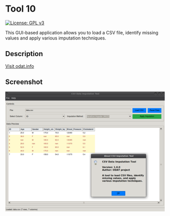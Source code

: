 # Tool 10

[![License: GPL v3](https://img.shields.io/badge/License-GPLv3-blue.svg)](https://www.gnu.org/licenses/gpl-3.0)

This GUI-based application allows you to load a CSV file, identify missing values and apply various imputation techniques.

## Description

[Visit odat.info](https://odat.info)

## Screenshot

![Application Screenshot](screen.png)
